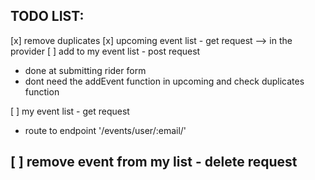 ## TODO LIST:

[x] remove duplicates
[x] upcoming event list - get request --> in the provider
[ ] add to my event list - post request
  - done at submitting rider form
  - dont need the addEvent function in upcoming and check duplicates function

[ ] my event list - get request
  - route to endpoint '/events/user/:email/'

[ ] remove event from my list - delete request
  - 